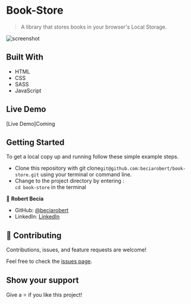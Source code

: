 
# Book-Store

> A library that stores books in your browser's Local Storage.

![screenshot](./images/screenshot.png)

## Built With

- HTML
- CSS
- SASS
- JavaScript
## Live Demo

[Live Demo]Coming

## Getting Started

To get a local copy up and running follow these simple example steps.

- Clone this repository with git clone```git@github.com:beciarobert/book-store.git``` using your terminal or command line.
- Change to the project directory by entering : <br>
```cd book-store``` in the terminal

👤 **Robert Becia**

- GitHub: [@beciarobert](https://github.com/beciarobert)
- LinkedIn: [LinkedIn](https://www.linkedin.com/in/robert-becia-10045b1b4/)


## 🤝 Contributing

Contributions, issues, and feature requests are welcome!

Feel free to check the [issues page](../../issues/).

## Show your support

Give a ⭐️ if you like this project!


